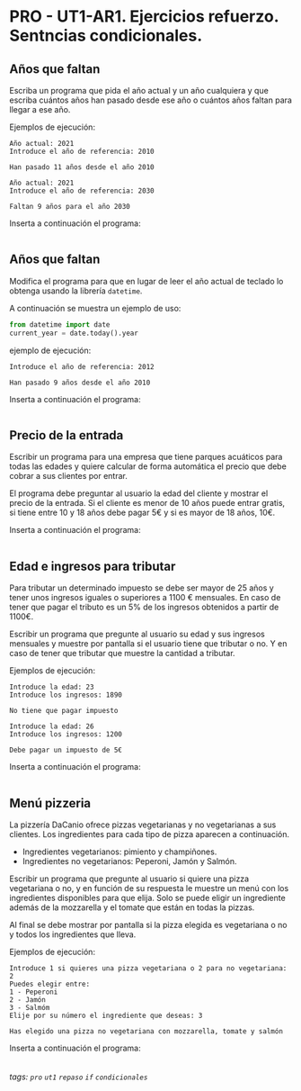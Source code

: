 # PRO - UT1-AR1. Ejercicios refuerzo. Sentncias condicionales.
## Años que faltan
Escriba un programa que pida el año actual y un año cualquiera y que escriba cuántos años han pasado desde ese año o cuántos años faltan para llegar a ese año.

Ejemplos de ejecución:
```
Año actual: 2021
Introduce el año de referencia: 2010

Han pasado 11 años desde el año 2010
```

```
Año actual: 2021
Introduce el año de referencia: 2030

Faltan 9 años para el año 2030
```

Inserta a continuación el programa:

```python

```
## Años que faltan

Modifica el programa para que en lugar de leer el año actual de teclado  lo obtenga usando la librería `datetime`. 

A continuación se muestra un ejemplo de uso:

```python
from datetime import date
current_year = date.today().year
```

ejemplo de ejecución:
```
Introduce el año de referencia: 2012

Han pasado 9 años desde el año 2010
```

Inserta a continuación el programa:

```python

```
## Precio de la entrada
Escribir un programa para una empresa que tiene parques acuáticos para todas las edades y quiere calcular de forma automática el precio que debe cobrar a sus clientes por entrar. 

El programa debe preguntar al usuario la edad del cliente y mostrar el precio de la entrada. Si el cliente es menor de 10 años puede entrar gratis, si tiene entre 10 y 18 años debe pagar 5€ y si es mayor de 18 años, 10€.

Inserta a continuación el programa:

```python

```

## Edad e ingresos para tributar
Para tributar un determinado impuesto se debe ser mayor de 25 años y tener unos ingresos iguales o superiores a 1100 € mensuales. En caso de tener que pagar el tributo es un 5% de los ingresos obtenidos a partir de 1100€.

Escribir un programa que pregunte al usuario su edad y sus ingresos mensuales y muestre por pantalla si el usuario tiene que tributar o no. Y en caso de tener que tributar que muestre la cantidad a tributar.

Ejemplos de ejecución:

```
Introduce la edad: 23
Introduce los ingresos: 1890

No tiene que pagar impuesto
```

```
Introduce la edad: 26
Introduce los ingresos: 1200

Debe pagar un impuesto de 5€
```

Inserta a continuación el programa:

```python

```
## Menú pizzeria

La pizzería DaCanio ofrece pizzas vegetarianas y no vegetarianas a sus clientes. Los ingredientes para cada tipo de pizza aparecen a continuación.

* Ingredientes vegetarianos: pimiento y champiñones.
* Ingredientes no vegetarianos: Peperoni, Jamón y Salmón.

Escribir un programa que pregunte al usuario si quiere una pizza vegetariana o no, y en función de su respuesta le muestre un menú con los ingredientes disponibles para que elija. Solo se puede eligir un ingrediente además de la mozzarella y el tomate que están en todas la pizzas. 

Al final se debe mostrar por pantalla si la pizza elegida es vegetariana o no y todos los ingredientes que lleva.

Ejemplos de ejecución:

```
Introduce 1 si quieres una pizza vegetariana o 2 para no vegetariana: 2
Puedes elegir entre:
1 - Peperoni
2 - Jamón
3 - Salmóm
Elije por su número el ingrediente que deseas: 3

Has elegido una pizza no vegetariana con mozzarella, tomate y salmón
```

Inserta a continuación el programa:

```python

```


###### tags: `pro` `ut1` `repaso` `if` `condicionales`